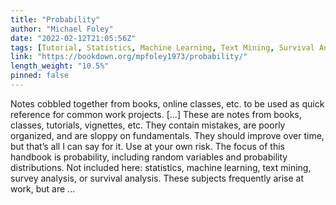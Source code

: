 ```yaml
---
title: "Probability"
author: "Michael Foley"
date: "2022-02-12T21:05:56Z"
tags: [Tutorial, Statistics, Machine Learning, Text Mining, Survival Analysis]
link: "https://bookdown.org/mpfoley1973/probability/"
length_weight: "10.5%"
pinned: false
---
```


Notes cobbled together from books, online classes, etc. to be used as quick reference for common work projects. [...] These are notes from books, classes, tutorials, vignettes, etc. They contain mistakes, are poorly organized, and are sloppy on fundamentals. They should improve over time, but that’s all I can say for it. Use at your own risk. The focus of this handbook is probability, including random variables and probability distributions. Not included here: statistics, machine learning, text mining, survey analysis, or survival analysis. These subjects frequently arise at work, but are ...
